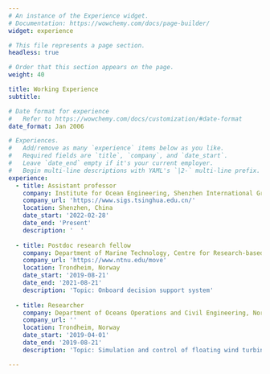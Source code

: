 ```yaml
---
# An instance of the Experience widget.
# Documentation: https://wowchemy.com/docs/page-builder/
widget: experience

# This file represents a page section.
headless: true

# Order that this section appears on the page.
weight: 40

title: Working Experience
subtitle:

# Date format for experience
#   Refer to https://wowchemy.com/docs/customization/#date-format
date_format: Jan 2006

# Experiences.
#   Add/remove as many `experience` items below as you like.
#   Required fields are `title`, `company`, and `date_start`.
#   Leave `date_end` empty if it's your current employer.
#   Begin multi-line descriptions with YAML's `|2-` multi-line prefix.
experience:
  - title: Assistant professor
    company: Institute for Ocean Engineering, Shenzhen International Graduate School, Tsinghua University
    company_url: 'https://www.sigs.tsinghua.edu.cn/'
    location: Shenzhen, China
    date_start: '2022-02-28'
    date_end: 'Present'
    description: '  '
    
  - title: Postdoc research fellow
    company: Department of Marine Technology, Centre for Research-based Innovation of Marine Operations (SFI MOVE)， Norwegian University of Science and Technology (NTNU)
    company_url: 'https://www.ntnu.edu/move'
    location: Trondheim, Norway
    date_start: '2019-08-21'
    date_end: '2021-08-21'
    description: 'Topic: Onboard decision support system'
        
  - title: Researcher
    company: Department of Oceans Operations and Civil Engineering, Norwegian University of Science and Technology
    company_url: ''
    location: Trondheim, Norway
    date_start: '2019-04-01'
    date_end: '2019-08-21'
    description: 'Topic: Simulation and control of floating wind turbine installation'

---
```

